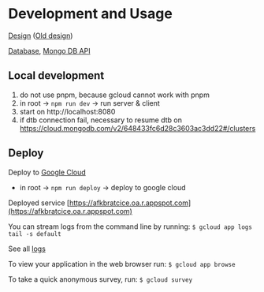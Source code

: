 # Development and Usage

[Design](https://uuapp.plus4u.net/uu-clubfiles-maing01/2bcccd3bb853626c072ac06c5ed92da6/document?oid=6652491e813552001697f40d&pageOid=66524920813552001697f41c) ([Old design](https://plus4u.net/ues/sesm?SessFree=ues%3AMT.CAPEK.ONDREJ.2%3AAFK))

[Database](https://cloud.mongodb.com/v2/648433fc6d28c3603ac3dd22#/metrics/replicaSet/653d9b73fd5d485ea76fec5a/explorer/afkbratcice), [Mongo DB API](https://www.mongodb.com/docs/manual/reference/method/js-collection/)

## Local development
1. do not use pnpm, because gcloud cannot work with pnpm
2. in root -> `npm run dev` -> run server & client
3. start on http://localhost:8080
4. if dtb connection fail, necessary to resume dtb on https://cloud.mongodb.com/v2/648433fc6d28c3603ac3dd22#/clusters

## Deploy
Deploy to [Google Cloud](https://console.cloud.google.com/home/dashboard?project=afkbratcice&supportedpurview=project)
- in root -> `npm run deploy` -> deploy to google cloud

Deployed service [https://afkbratcice.oa.r.appspot.com](https://afkbratcice.oa.r.appspot.com)

You can stream logs from the command line by running:
`$ gcloud app logs tail -s default`

See all [logs](https://console.cloud.google.com/logs/query?project=afkbratcice)

To view your application in the web browser run:
`$ gcloud app browse`

To take a quick anonymous survey, run:
`$ gcloud survey`
